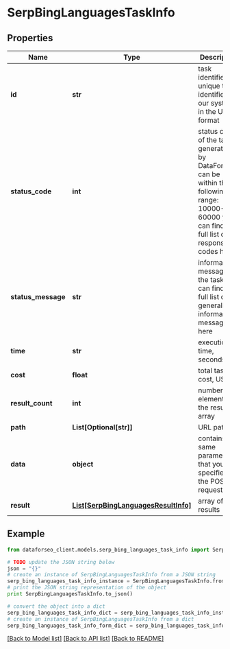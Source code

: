 # SerpBingLanguagesTaskInfo


## Properties

Name | Type | Description | Notes
------------ | ------------- | ------------- | -------------
**id** | **str** | task identifier unique task identifier in our system in the UUID format | [optional] 
**status_code** | **int** | status code of the task generated by DataForSEO, can be within the following range: 10000-60000 you can find the full list of the response codes here | [optional] 
**status_message** | **str** | informational message of the task you can find the full list of general informational messages here | [optional] 
**time** | **str** | execution time, seconds | [optional] 
**cost** | **float** | total tasks cost, USD | [optional] 
**result_count** | **int** | number of elements in the result array | [optional] 
**path** | **List[Optional[str]]** | URL path | [optional] 
**data** | **object** | contains the same parameters that you specified in the POST request | [optional] 
**result** | [**List[SerpBingLanguagesResultInfo]**](SerpBingLanguagesResultInfo.md) | array of results | [optional] 

## Example

```python
from dataforseo_client.models.serp_bing_languages_task_info import SerpBingLanguagesTaskInfo

# TODO update the JSON string below
json = "{}"
# create an instance of SerpBingLanguagesTaskInfo from a JSON string
serp_bing_languages_task_info_instance = SerpBingLanguagesTaskInfo.from_json(json)
# print the JSON string representation of the object
print SerpBingLanguagesTaskInfo.to_json()

# convert the object into a dict
serp_bing_languages_task_info_dict = serp_bing_languages_task_info_instance.to_dict()
# create an instance of SerpBingLanguagesTaskInfo from a dict
serp_bing_languages_task_info_form_dict = serp_bing_languages_task_info.from_dict(serp_bing_languages_task_info_dict)
```
[[Back to Model list]](../README.md#documentation-for-models) [[Back to API list]](../README.md#documentation-for-api-endpoints) [[Back to README]](../README.md)


